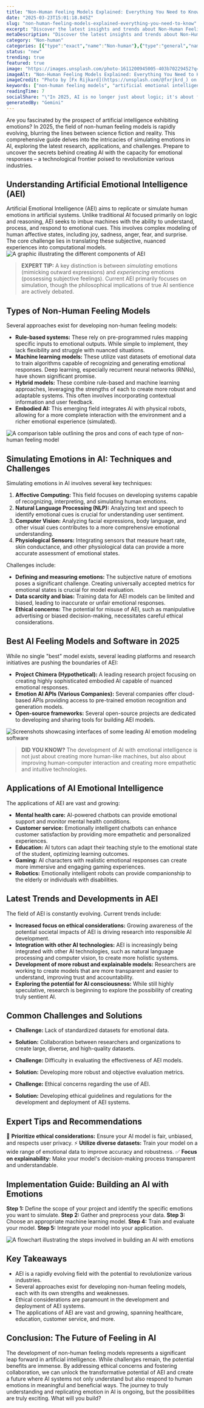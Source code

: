 ```yaml
---
title: "Non-Human Feeling Models Explained: Everything You Need to Know"
date: "2025-03-23T15:01:18.845Z"
slug: "non-human-feeling-models-explained-everything-you-need-to-know"
excerpt: "Discover the latest insights and trends about Non-Human Feeling Models. This comprehensive guide covers everything you need to know about Non-Human Feeling Models in 2025."
metaDescription: "Discover the latest insights and trends about Non-Human Feeling Models. This comprehensive guide covers everything you need to know about Non-Human Feeling..."
category: "Non-human"
categories: [{"type":"exact","name":"Non-human"},{"type":"general","name":"Artificial Intelligence"},{"type":"medium","name":"Machine Learning"},{"type":"specific","name":"Emotion AI"},{"type":"niche","name":"Sentiment Analysis"}]
status: "new"
trending: true
featured: true
image: "https://images.unsplash.com/photo-1611200945005-403b70229452?q=85&w=1200&fit=max&fm=webp&auto=compress"
imageAlt: "Non-Human Feeling Models Explained: Everything You Need to Know"
imageCredit: "Photo by [Fx Rijkard](https://unsplash.com/@fxrjkrd_) on Unsplash"
keywords: ["non-human feeling models", "artificial emotional intelligence", "simulating emotions in AI", "AI emotional response models", "best AI feeling models", "how to build an AI with emotions", "non-human emotion simulation software", "purchase AI emotional models", "AI emotional modeling research", "applications of AI emotional intelligence"]
readingTime: 7
socialShare: "\"In 2025, AI is no longer just about logic; it's about feeling.  The development of non-human feeling models is blurring the lines between machine and human, raising profound ethical and philosophical questions.\""
generatedBy: "Gemini"
---
```




Are you fascinated by the prospect of artificial intelligence exhibiting emotions?  In 2025, the field of non-human feeling models is rapidly evolving, blurring the lines between science fiction and reality. This comprehensive guide delves into the intricacies of simulating emotions in AI, exploring the latest research, applications, and challenges.  Prepare to uncover the secrets behind creating AI with the capacity for emotional responses – a technological frontier poised to revolutionize various industries.

## Understanding Artificial Emotional Intelligence (AEI)

Artificial Emotional Intelligence (AEI) aims to replicate or simulate human emotions in artificial systems. Unlike traditional AI focused primarily on logic and reasoning, AEI seeks to imbue machines with the ability to understand, process, and respond to emotional cues.  This involves complex modeling of human affective states, including joy, sadness, anger, fear, and surprise.  The core challenge lies in translating these subjective, nuanced experiences into computational models. ![A graphic illustrating the different components of AEI](https://images.unsplash.com/photo-1505243542579-da5adfe8338f?q=85&w=1200&fit=max&fm=webp&auto=compress)

> **EXPERT TIP:**  A key distinction is between *simulating* emotions (mimicking outward expressions) and *experiencing* emotions (possessing subjective feelings). Current AEI primarily focuses on simulation, though the philosophical implications of true AI sentience are actively debated.

## Types of Non-Human Feeling Models

Several approaches exist for developing non-human feeling models:

* **Rule-based systems:** These rely on pre-programmed rules mapping specific inputs to emotional outputs.  While simple to implement, they lack flexibility and struggle with nuanced situations.
* **Machine learning models:** These utilize vast datasets of emotional data to train algorithms capable of recognizing and generating emotional responses.  Deep learning, especially recurrent neural networks (RNNs), have shown significant promise.
* **Hybrid models:**  These combine rule-based and machine learning approaches, leveraging the strengths of each to create more robust and adaptable systems.  This often involves incorporating contextual information and user feedback.
* **Embodied AI:** This emerging field integrates AI with physical robots, allowing for a more complete interaction with the environment and a richer emotional experience (simulated).

![A comparison table outlining the pros and cons of each type of non-human feeling model](https://images.unsplash.com/photo-1616795255936-1b07b33470a6?q=85&w=1200&fit=max&fm=webp&auto=compress)

## Simulating Emotions in AI: Techniques and Challenges

Simulating emotions in AI involves several key techniques:

1. **Affective Computing:** This field focuses on developing systems capable of recognizing, interpreting, and simulating human emotions.
2. **Natural Language Processing (NLP):** Analyzing text and speech to identify emotional cues is crucial for understanding user sentiment.
3. **Computer Vision:**  Analyzing facial expressions, body language, and other visual cues contributes to a more comprehensive emotional understanding.
4. **Physiological Sensors:** Integrating sensors that measure heart rate, skin conductance, and other physiological data can provide a more accurate assessment of emotional states.

Challenges include:

* **Defining and measuring emotions:**  The subjective nature of emotions poses a significant challenge.  Creating universally accepted metrics for emotional states is crucial for model evaluation.
* **Data scarcity and bias:**  Training data for AEI models can be limited and biased, leading to inaccurate or unfair emotional responses.
* **Ethical concerns:**  The potential for misuse of AEI, such as manipulative advertising or biased decision-making, necessitates careful ethical considerations.

## Best AI Feeling Models and Software in 2025

While no single "best" model exists, several leading platforms and research initiatives are pushing the boundaries of AEI:

* **Project Chimera (Hypothetical):**  A leading research project focusing on creating highly sophisticated embodied AI capable of nuanced emotional responses.
* **Emotion AI APIs (Various Companies):**  Several companies offer cloud-based APIs providing access to pre-trained emotion recognition and generation models.
* **Open-source frameworks:**  Several open-source projects are dedicated to developing and sharing tools for building AEI models.

![Screenshots showcasing interfaces of some leading AI emotion modeling software](https://images.unsplash.com/photo-1611200945005-403b70229452?q=85&w=1200&fit=max&fm=webp&auto=compress)

> **DID YOU KNOW?**  The development of AI with emotional intelligence is not just about creating more human-like machines, but also about improving human-computer interaction and creating more empathetic and intuitive technologies.

## Applications of AI Emotional Intelligence

The applications of AEI are vast and growing:

* **Mental health care:** AI-powered chatbots can provide emotional support and monitor mental health conditions.
* **Customer service:**  Emotionally intelligent chatbots can enhance customer satisfaction by providing more empathetic and personalized experiences.
* **Education:**  AI tutors can adapt their teaching style to the emotional state of the student, optimizing learning outcomes.
* **Gaming:**  AI characters with realistic emotional responses can create more immersive and engaging gaming experiences.
* **Robotics:**  Emotionally intelligent robots can provide companionship to the elderly or individuals with disabilities.

## Latest Trends and Developments in AEI

The field of AEI is constantly evolving.  Current trends include:

* **Increased focus on ethical considerations:**  Growing awareness of the potential societal impacts of AEI is driving research into responsible AI development.
* **Integration with other AI technologies:**  AEI is increasingly being integrated with other AI technologies, such as natural language processing and computer vision, to create more holistic systems.
* **Development of more robust and explainable models:**  Researchers are working to create models that are more transparent and easier to understand, improving trust and accountability.
* **Exploring the potential for AI consciousness:**  While still highly speculative, research is beginning to explore the possibility of creating truly sentient AI.

## Common Challenges and Solutions

* **Challenge:**  Lack of standardized datasets for emotional data.
* **Solution:**  Collaboration between researchers and organizations to create large, diverse, and high-quality datasets.

* **Challenge:**  Difficulty in evaluating the effectiveness of AEI models.
* **Solution:**  Developing more robust and objective evaluation metrics.

* **Challenge:**  Ethical concerns regarding the use of AEI.
* **Solution:**  Developing ethical guidelines and regulations for the development and deployment of AEI systems.

## Expert Tips and Recommendations

🔑 **Prioritize ethical considerations:**  Ensure your AI model is fair, unbiased, and respects user privacy.
⚡ **Utilize diverse datasets:**  Train your model on a wide range of emotional data to improve accuracy and robustness.
✅ **Focus on explainability:**  Make your model's decision-making process transparent and understandable.

## Implementation Guide: Building an AI with Emotions

**Step 1:** Define the scope of your project and identify the specific emotions you want to simulate.
**Step 2:** Gather and preprocess your data.
**Step 3:** Choose an appropriate machine learning model.
**Step 4:** Train and evaluate your model.
**Step 5:** Integrate your model into your application.

![A flowchart illustrating the steps involved in building an AI with emotions](https://images.unsplash.com/photo-1520694478166-daaaaec95b69?q=85&w=1200&fit=max&fm=webp&auto=compress)

## Key Takeaways

* AEI is a rapidly evolving field with the potential to revolutionize various industries.
* Several approaches exist for developing non-human feeling models, each with its own strengths and weaknesses.
* Ethical considerations are paramount in the development and deployment of AEI systems.
* The applications of AEI are vast and growing, spanning healthcare, education, customer service, and more.

## Conclusion: The Future of Feeling in AI

The development of non-human feeling models represents a significant leap forward in artificial intelligence.  While challenges remain, the potential benefits are immense.  By addressing ethical concerns and fostering collaboration, we can unlock the transformative potential of AEI and create a future where AI systems not only understand but also respond to human emotions in meaningful and beneficial ways.  The journey to truly understanding and replicating emotion in AI is ongoing, but the possibilities are truly exciting.  What will you build?

